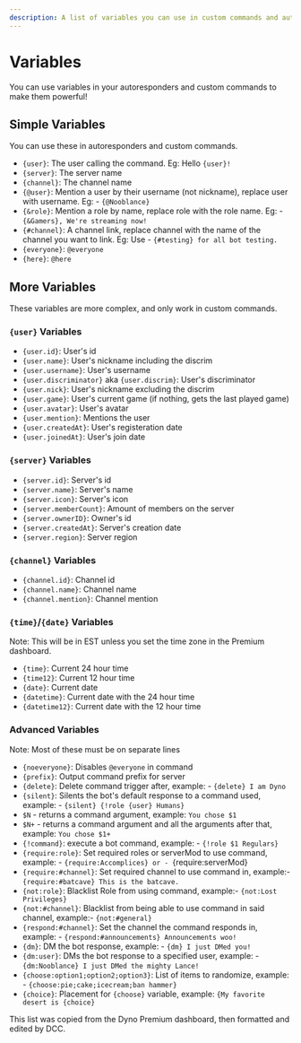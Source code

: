 ```yaml
---
description: A list of variables you can use in custom commands and autoresponders for Dyno
---
```


# Variables
You can use variables in your autoresponders and custom commands to make them powerful!

## Simple Variables
You can use these in autoresponders and custom commands.

- `{user}`: The user calling the command. Eg: Hello `{user}!`
- `{server}`: The server name
- `{channel}`:  The channel name
- `{@user}`:  Mention a user by their username (not nickname), replace user with username. Eg: - `{@Nooblance}`
- `{&role}`:  Mention a role by name, replace role with the role name. Eg: - `{&Gamers}, We're streaming now!`
- `{#channel}`:  A channel link, replace channel with the name of the channel you want to link. Eg: Use - `{#testing} for all bot testing.`
- `{everyone}`:  `@everyone`
- `{here}`:  `@here`

## More Variables
These variables are more complex, and only work in custom commands.

### `{user}` Variables
- `{user.id}`:  User's id
- `{user.name}`:  User's nickname including the discrim
- `{user.username}`:  User's username
- `{user.discriminator}` aka `{user.discrim}`:  User's discriminator
- `{user.nick}`:  User's nickname excluding the discrim
- `{user.game}`:  User's current game (if nothing, gets the last played game)
- `{user.avatar}`:  User's avatar
- `{user.mention}`:  Mentions the user
- `{user.createdAt}`:  User's registeration date
- `{user.joinedAt}`:  User's join date

### `{server}` Variables
- `{server.id}`:  Server's id
- `{server.name}`:  Server's name
- `{server.icon}`:  Server's icon
- `{server.memberCount}`:  Amount of members on the server
- `{server.ownerID}`:  Owner's id
- `{server.createdAt}`:  Server's creation date
- `{server.region}`:  Server region

### `{channel}` Variables
- `{channel.id}`:  Channel id
- `{channel.name}`:  Channel name
- `{channel.mention}`:  Channel mention

### `{time}`/`{date}` Variables
Note: This will be in EST unless you set the time zone in the Premium dashboard.

- `{time}`:  Current 24 hour time
- `{time12}`:  Current 12 hour time
- `{date}`:  Current date
- `{datetime}`:  Current date with the 24 hour time
- `{datetime12}`:  Current date with the 12 hour time

### Advanced Variables
Note: Most of these must be on separate lines

- `{noeveryone}`:  Disables `@everyone` in command
- `{prefix}`:  Output command prefix for server
- `{delete}`:  Delete command trigger after, example: - `{delete} I am Dyno`
- `{silent}`:  Silents the bot's default response to a command used, example: - `{silent} {!role {user} Humans}`
- `$N` - returns a command argument, example: `You chose $1`
- `$N+` - returns a command argument and all the arguments after that, example: `You chose $1+`
- `{!command}`:  execute a bot command, example: - `{!role $1 Regulars}`
- `{require:role}`:  Set required roles or serverMod to use command, example: - `{require:Accomplices} or - `{require:serverMod}
- `{require:#channel}`:  Set required channel to use command in, example:- `{require:#batcave} This is the batcave.`
- `{not:role}`:  Blacklist Role from using command, example:- `{not:Lost Privileges}`
- `{not:#channel}`:  Blacklist from being able to use command in said channel, example:- `{not:#general}`
- `{respond:#channel}`:  Set the channel the command responds in, example: - `{respond:#announcements} Announcements woo!`
- `{dm}`:  DM the bot response, example: - `{dm} I just DMed you!`
- `{dm:user}`:  DMs the bot response to a specified user, example: - `{dm:Nooblance} I just DMed the mighty Lance!`
- `{choose:option1;option2;option3}`:  List of items to randomize, example: - `{choose:pie;cake;icecream;ban hammer}`
- `{choice}`:  Placement for `{choose}` variable, example: `{My favorite desert is {choice}`

This list was copied from the Dyno Premium dashboard, then formatted and edited by DCC.
